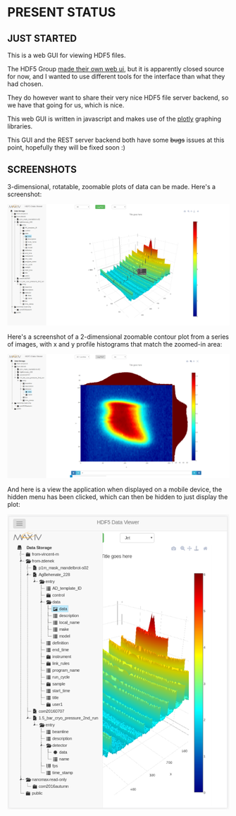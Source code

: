 # PRESENT STATUS

## JUST STARTED

This is a web GUI for viewing HDF5 files.

The HDF5 Group  [made their own web ui](http://data.hdfgroup.org/),
but it is apparently closed source for now, and I wanted to use different tools
for the interface than what they had chosen.


They do however want to share their very nice HDF5 file server backend, so we
have that going for us, which is nice.

This web GUI is written in javascript and makes use of the
[plotly](https://plot.ly/javascript/) graphing libraries.

This GUI and the REST server backend both have some ~~bugs~~ issues at this
point, hopefully they will be fixed soon :)

## SCREENSHOTS
3-dimensional, rotatable, zoomable plots of data can be made. Here's a
screenshot:

![3D surface plot](screenshots/screenshot-3d-plot.png)

Here's a screenshot of a 2-dimensional zoomable contour plot from a series of
images,  with x and y profile histograms that match the zoomed-in area:

![2D density plot](screenshots/screenshot-image-stack.png)

And here is a view the application when displayed on a mobile device, the hidden
menu has been clicked, which can then be hidden to just display the plot:

![Mobile view](screenshots/screenshot-mobile-view.png)
